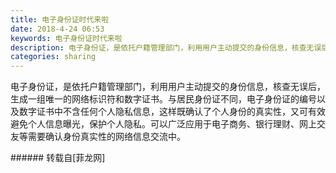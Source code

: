 ```yaml
---
title: 电子身份证时代来啦
date: 2018-4-24 06:53
keywords: 电子身份证时代来啦
description: 电子身份证，是依托户籍管理部门，利用用户主动提交的身份信息，核查无误后，生成一组唯一的网络标识符和数字证书。与居民身份证不同，电子身份证的编号以及数字证书中不含任何个人隐私信息，这样既确认了个人身份的真实性，又可有效避免个人信息曝光，保护个人隐私。可以广泛应用于电子商务、银行理财、网上交友等需要确认身份真实性的网络信息交流中。
categories: sharing
---
```

<td class="t_f" id="postmessage_1280453">

电子身份证，是依托户籍管理部门，利用用户主动提交的身份信息，核查无误后，生成一组唯一的网络标识符和数字证书。与居民身份证不同，电子身份证的编号以及数字证书中不含任何个人隐私信息，这样既确认了个人身份的真实性，又可有效避免个人信息曝光，保护个人隐私。可以广泛应用于电子商务、银行理财、网上交友等需要确认身份真实性的网络信息交流中。<br/>
</td>
###### 转载自[菲龙网]